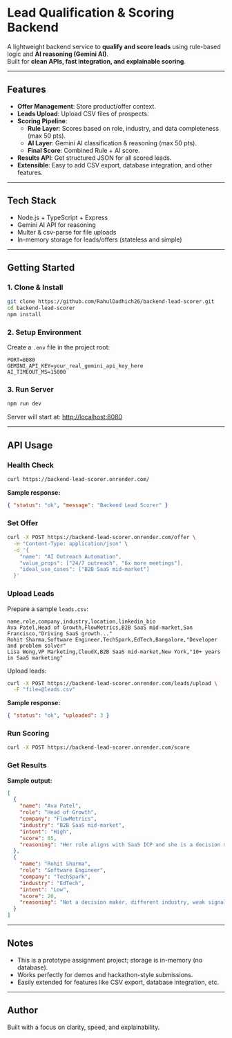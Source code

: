 # Lead Qualification & Scoring Backend

A lightweight backend service to **qualify and score leads** using rule-based logic and **AI reasoning (Gemini AI)**.  
Built for **clean APIs, fast integration, and explainable scoring**.

---

## Features

- **Offer Management**: Store product/offer context.
- **Leads Upload**: Upload CSV files of prospects.
- **Scoring Pipeline**:
  - **Rule Layer**: Scores based on role, industry, and data completeness (max 50 pts).
  - **AI Layer**: Gemini AI classification & reasoning (max 50 pts).
  - **Final Score**: Combined Rule + AI score.
- **Results API**: Get structured JSON for all scored leads.
- **Extensible**: Easy to add CSV export, database integration, and other features.

---

## Tech Stack

- Node.js + TypeScript + Express
- Gemini AI API for reasoning
- Multer & csv-parse for file uploads
- In-memory storage for leads/offers (stateless and simple)

---

## Getting Started

### 1. Clone & Install

```bash
git clone https://github.com/RahulDadhich26/backend-lead-scorer.git
cd backend-lead-scorer
npm install
```

### 2. Setup Environment

Create a `.env` file in the project root:

```
PORT=8080
GEMINI_API_KEY=your_real_gemini_api_key_here
AI_TIMEOUT_MS=15000
```

### 3. Run Server

```bash
npm run dev
```

Server will start at: [http://localhost:8080](http://localhost:8080)

---

## API Usage

### Health Check

```bash
curl https://backend-lead-scorer.onrender.com/
```

**Sample response:**
```json
{ "status": "ok", "message": "Backend Lead Scorer" }
```

### Set Offer

```bash
curl -X POST https://backend-lead-scorer.onrender.com/offer \
  -H "Content-Type: application/json" \
  -d '{
    "name": "AI Outreach Automation",
    "value_props": ["24/7 outreach", "6x more meetings"],
    "ideal_use_cases": ["B2B SaaS mid-market"]
  }'
```

### Upload Leads

Prepare a sample `leads.csv`:

```
name,role,company,industry,location,linkedin_bio
Ava Patel,Head of Growth,FlowMetrics,B2B SaaS mid-market,San Francisco,"Driving SaaS growth..."
Rohit Sharma,Software Engineer,TechSpark,EdTech,Bangalore,"Developer and problem solver"
Lisa Wong,VP Marketing,CloudX,B2B SaaS mid-market,New York,"10+ years in SaaS marketing"
```

Upload leads:

```bash
curl -X POST https://backend-lead-scorer.onrender.com/leads/upload \
  -F "file=@leads.csv"
```

**Sample response:**
```json
{ "status": "ok", "uploaded": 3 }
```

### Run Scoring

```bash
curl -X POST https://backend-lead-scorer.onrender.com/score
```

### Get Results

**Sample output:**

```json
[
  {
    "name": "Ava Patel",
    "role": "Head of Growth",
    "company": "FlowMetrics",
    "industry": "B2B SaaS mid-market",
    "intent": "High",
    "score": 85,
    "reasoning": "Her role aligns with SaaS ICP and she is a decision maker."
  },
  {
    "name": "Rohit Sharma",
    "role": "Software Engineer",
    "company": "TechSpark",
    "industry": "EdTech",
    "intent": "Low",
    "score": 20,
    "reasoning": "Not a decision maker, different industry, weak signals."
  }
]
```

---

## Notes

- This is a prototype assignment project; storage is in-memory (no database).
- Works perfectly for demos and hackathon-style submissions.
- Easily extended for features like CSV export, database integration, etc.

---

## Author

Built with a focus on clarity, speed, and explainability.
